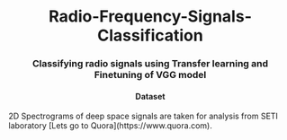 <h1 align="center">Radio-Frequency-Signals-Classification</h1>
<h3 align="center">Classifying radio signals using Transfer learning and Finetuning of VGG model</h3>
<h4 align="center">Dataset</h4>
2D Spectrograms of deep space signals are taken for analysis from SETI laboratory [Lets go to Quora](https://www.quora.com).
